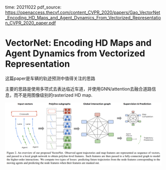 time: 20211022
pdf_source: https://openaccess.thecvf.com/content_CVPR_2020/papers/Gao_VectorNet_Encoding_HD_Maps_and_Agent_Dynamics_From_Vectorized_Representation_CVPR_2020_paper.pdf

# VectorNet: Encoding HD Maps and Agent Dynamics from Vectorized Representation

这篇paper是车辆的轨迹预测中值得关注的思路

主要的思路是使用多项式去表达临近车道，并使用GNN/attention去融合道路信息，而不是用图像级别的rasterized HD map.

![image](res/vectornet_arch.png)
